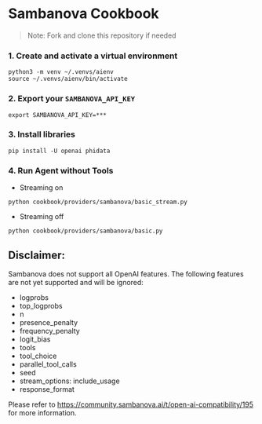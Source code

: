 # Sambanova Cookbook

> Note: Fork and clone this repository if needed

### 1. Create and activate a virtual environment

```shell
python3 -m venv ~/.venvs/aienv
source ~/.venvs/aienv/bin/activate
```

### 2. Export your `SAMBANOVA_API_KEY`

```shell
export SAMBANOVA_API_KEY=***
```

### 3. Install libraries

```shell
pip install -U openai phidata
```

### 4. Run Agent without Tools

- Streaming on

```shell
python cookbook/providers/sambanova/basic_stream.py
```

- Streaming off

```shell
python cookbook/providers/sambanova/basic.py
```
## Disclaimer:

Sambanova does not support all OpenAI features. The following features are not yet supported and will be ignored:

- logprobs
- top_logprobs
- n
- presence_penalty
- frequency_penalty
- logit_bias
- tools
- tool_choice
- parallel_tool_calls
- seed
- stream_options: include_usage
- response_format

Please refer to https://community.sambanova.ai/t/open-ai-compatibility/195 for more information.
